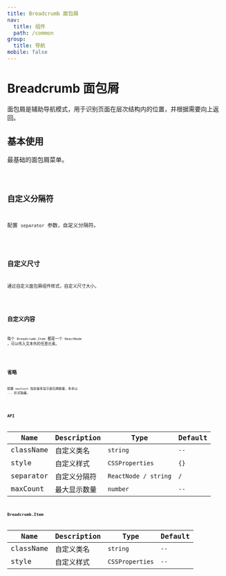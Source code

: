 ```yaml
---
title: Breadcrumb 面包屑
nav:
  title: 组件
  path: /common
group:
  title: 导航
mobile: false
---
```


# Breadcrumb 面包屑

面包屑是辅助导航模式，用于识别页面在层次结构内的位置，并根据需要向上返回。

## 基本使用

最基础的面包屑菜单。

<code src="./demos/index1.tsx" />

## 自定义分隔符

配置 `separator` 参数，自定义分隔符。

<code src="./demos/index2.tsx" />

## 自定义尺寸

通过自定义面包屑组件样式，自定义尺寸大小。

<code src="./demos/index3.tsx" />

## 自定义内容

每个 `Breadcrumb.Item` 都是一个 `ReactNode` ，可以传入文本外的任意元素。

<code src="./demos/index4.tsx" />

## 省略

配置 `maxCount` 指定最多显示面包屑数量，多余以 `...` 形式隐藏。

<code src="./demos/index5.tsx" />

## API

| Name      | Description  | Type                 | Default |
| --------- | ------------ | -------------------- | ------- |
| className | 自定义类名   | `string`             | `--`    |
| style     | 自定义样式   | `CSSProperties`      | `{}`    |
| separator | 自定义分隔符 | `ReactNode / string` | `/`     |
| maxCount  | 最大显示数量 | `number`             | `--`    |

## Breadcrumb.Item

| Name      | Description | Type            | Default |
| --------- | ----------- | --------------- | ------- |
| className | 自定义类名  | `string`        | `--`    |
| style     | 自定义样式  | `CSSProperties` | `--`    |
